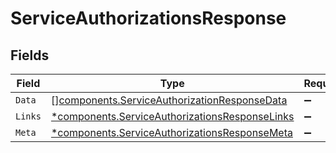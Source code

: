 # ServiceAuthorizationsResponse


## Fields

| Field                                                                                                           | Type                                                                                                            | Required                                                                                                        | Description                                                                                                     |
| --------------------------------------------------------------------------------------------------------------- | --------------------------------------------------------------------------------------------------------------- | --------------------------------------------------------------------------------------------------------------- | --------------------------------------------------------------------------------------------------------------- |
| `Data`                                                                                                          | [][components.ServiceAuthorizationResponseData](../../models/components/serviceauthorizationresponsedata.md)    | :heavy_minus_sign:                                                                                              | N/A                                                                                                             |
| `Links`                                                                                                         | [*components.ServiceAuthorizationsResponseLinks](../../models/components/serviceauthorizationsresponselinks.md) | :heavy_minus_sign:                                                                                              | N/A                                                                                                             |
| `Meta`                                                                                                          | [*components.ServiceAuthorizationsResponseMeta](../../models/components/serviceauthorizationsresponsemeta.md)   | :heavy_minus_sign:                                                                                              | N/A                                                                                                             |